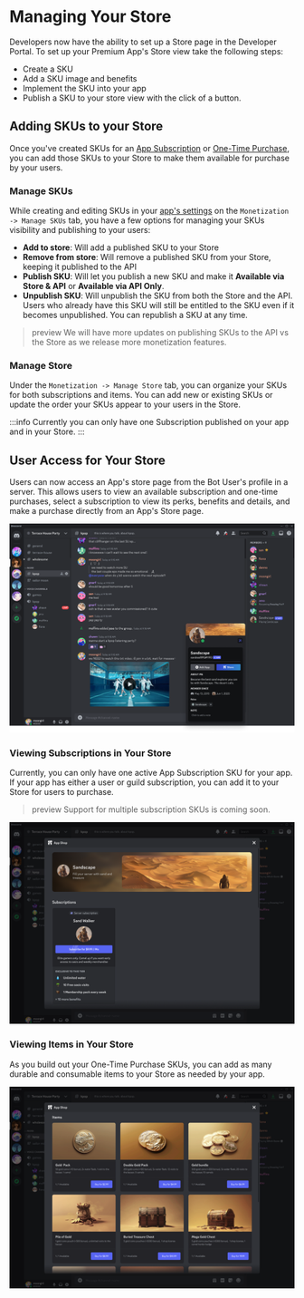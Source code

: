 # Managing Your Store

Developers now have the ability to set up a Store page in the Developer Portal. To set up your Premium App's Store view take the following steps:

- Create a SKU 
- Add a SKU image and benefits
- Implement the SKU into your app 
- Publish a SKU to your store view with the click of a button.

## Adding SKUs to your Store

Once you've created SKUs for an [App Subscription](/docs/monetization/App_Subscriptions) or [One-Time Purchase](/docs/monetization/One-Time_Purchases), you can add those SKUs to your Store to make them available for purchase by your users.

### Manage SKUs
While creating and editing SKUs in your [app's settings](https://discord.com/developers/applications) on the `Monetization -> Manage SKUs` tab, you have a few options for managing your SKUs visibility and publishing to your users:

- **Add to store**: Will add a published SKU to your Store
- **Remove from store**: Will remove a published SKU from your Store, keeping it published to the API
- **Publish SKU**: Will let you publish a new SKU and make it **Available via Store & API** or **Available via API Only**.
- **Unpublish SKU**: Will unpublish the SKU from both the Store and the API. Users who already have this SKU will still be entitled to the SKU even if it becomes unpublished. You can republish a SKU at any time.

> preview
> We will have more updates on publishing SKUs to the API vs the Store as we release more monetization features.

### Manage Store
Under the `Monetization -> Manage Store` tab, you can organize your SKUs for both subscriptions and items. You can add new or existing SKUs or update the order your SKUs appear to your users in the Store.

:::info
Currently you can only have one Subscription published on your app and in your Store.
:::

## User Access for Your Store

Users can now access an App's store page from the Bot User's profile in a server. This allows users to view an available subscription and one-time purchases, select a subscription to view its perks, benefits and details, and make a purchase directly from an App's Store page.

![Accessing the store as a user](/images/botuser-profile.png)

### Viewing Subscriptions in Your Store

Currently, you can only have one active App Subscription SKU for your app. If your app has either a user or guild subscription, you can add it to your Store for users to purchase.

> preview
> Support for multiple subscription SKUs is coming soon.

![Subscriptions in your Store View](/images/premium-subscriptions.png)

### Viewing Items in Your Store

As you build out your One-Time Purchase SKUs, you can add as many durable and consumable items to your Store as needed by your app.

![Items in your Store View](/images/premium-items.png)